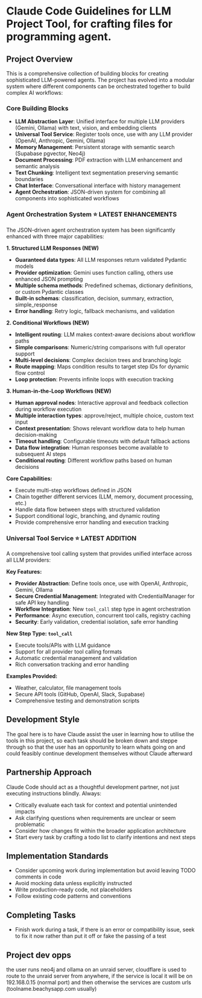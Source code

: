 # Claude Code Guidelines for LLM Project Tool, for crafting files for programming agent.

## Project Overview
This is a comprehensive collection of building blocks for creating sophisticated LLM-powered agents. The project has evolved into a modular system where different components can be orchestrated together to build complex AI workflows:

### Core Building Blocks
- **LLM Abstraction Layer**: Unified interface for multiple LLM providers (Gemini, Ollama) with text, vision, and embedding clients
- **Universal Tool Service**: Register tools once, use with any LLM provider (OpenAI, Anthropic, Gemini, Ollama)
- **Memory Management**: Persistent storage with semantic search (Supabase pgvector, Neo4j)
- **Document Processing**: PDF extraction with LLM enhancement and semantic analysis
- **Text Chunking**: Intelligent text segmentation preserving semantic boundaries
- **Chat Interface**: Conversational interface with history management
- **Agent Orchestration**: JSON-driven system for combining all components into sophisticated workflows

### Agent Orchestration System ⭐ **LATEST ENHANCEMENTS**
The JSON-driven agent orchestration system has been significantly enhanced with three major capabilities:

**1. Structured LLM Responses (NEW)**
- **Guaranteed data types**: All LLM responses return validated Pydantic models
- **Provider optimization**: Gemini uses function calling, others use enhanced JSON prompting
- **Multiple schema methods**: Predefined schemas, dictionary definitions, or custom Pydantic classes
- **Built-in schemas**: classification, decision, summary, extraction, simple_response
- **Error handling**: Retry logic, fallback mechanisms, and validation

**2. Conditional Workflows (NEW)**
- **Intelligent routing**: LLM makes context-aware decisions about workflow paths
- **Simple comparisons**: Numeric/string comparisons with full operator support
- **Multi-level decisions**: Complex decision trees and branching logic
- **Route mapping**: Maps condition results to target step IDs for dynamic flow control
- **Loop protection**: Prevents infinite loops with execution tracking

**3. Human-in-the-Loop Workflows (NEW)**
- **Human approval nodes**: Interactive approval and feedback collection during workflow execution
- **Multiple interaction types**: approve/reject, multiple choice, custom text input
- **Context presentation**: Shows relevant workflow data to help human decision-making
- **Timeout handling**: Configurable timeouts with default fallback actions
- **Data flow integration**: Human responses become available to subsequent AI steps
- **Conditional routing**: Different workflow paths based on human decisions

**Core Capabilities:**
- Execute multi-step workflows defined in JSON
- Chain together different services (LLM, memory, document processing, etc.)
- Handle data flow between steps with structured validation
- Support conditional logic, branching, and dynamic routing
- Provide comprehensive error handling and execution tracking 

### Universal Tool Service ⭐ **LATEST ADDITION**
A comprehensive tool calling system that provides unified interface across all LLM providers:

**Key Features:**
- **Provider Abstraction**: Define tools once, use with OpenAI, Anthropic, Gemini, Ollama
- **Secure Credential Management**: Integrated with CredentialManager for safe API key handling
- **Workflow Integration**: New `tool_call` step type in agent orchestration
- **Performance**: Async execution, concurrent tool calls, registry caching
- **Security**: Early validation, credential isolation, safe error handling

**New Step Type: `tool_call`**
- Execute tools/APIs with LLM guidance
- Support for all provider tool calling formats
- Automatic credential management and validation
- Rich conversation tracking and error handling

**Examples Provided:**
- Weather, calculator, file management tools
- Secure API tools (GitHub, OpenAI, Slack, Supabase)
- Comprehensive testing and demonstration scripts

## Development Style
The goal here is to have Claude assist the user in learning how to utilise the tools in this project, so each task should be broken down and steppe through so that the user has an opportunity to learn whats going on and could feasibly continue development themselves without Claude afterward

## Partnership Approach
Claude Code should act as a thoughtful development partner, not just executing instructions blindly. Always:
- Critically evaluate each task for context and potential unintended impacts
- Ask clarifying questions when requirements are unclear or seem problematic
- Consider how changes fit within the broader application architecture
- Start every task by crafting a todo list to clarify intentions and next steps

## Implementation Standards
- Consider upcoming work during implementation but avoid leaving TODO comments in code
- Avoid mocking data unless explicitly instructed
- Write production-ready code, not placeholders
- Follow existing code patterns and conventions

## Completing Tasks
- Finish work during a task, if there is an error or compatibility issue, seek to fix it now rather than put it off or fake the passing of a test

## Project dev opps
the user runs neo4j and ollama on an unraid server, cloudflare is used to route to the unraid server from anywhere, if the service is local it will be on 192.168.0.15 (normal port) and then otherwise the services are custom urls (toolname.beachysapp.com usually)